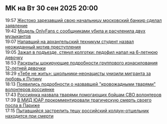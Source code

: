<h2>МК на Вт 30 сен 2025 20:00</h2><!--2025-09-30 19:57:14-->
<div class="rssn">
  <div><span class="smaller gray hspace">19:57</span> <a class="nodecor" href="https://www.mk.ru/incident/2025/09/30/zhestoko-zarezavshiy-svoyu-nachalnicu-moskovskiy-bankir-sdelal-zayavlenie.html">Жестоко зарезавший свою начальницу московский банкир сделал заявление</a></div>
</div>
<div class="rssn">
  <div><span class="smaller gray hspace">19:42</span> <a class="nodecor" href="https://www.mk.ru/incident/2025/09/30/model-onlyfans-s-soobshhnikami-ubila-i-raschlenila-dvukh-muzykantov.html">Модель OnlyFans с сообщниками убила и расчленила двух музыкантов</a></div>
</div>
<div class="rssn">
  <div><span class="smaller gray hspace">19:07</span> <a class="nodecor" href="https://www.mk.ru/incident/2025/09/30/napavshiy-na-arkhangelskiy-tekhnikum-student-nazval-neozhidannyy-motiv-prestupleniya.html">Напавший на архангельский техникум студент назвал неожиданный мотив преступления</a></div>
</div>
<div class="rssn">
  <div><span class="smaller gray hspace">19:05</span> <a class="nodecor" href="https://www.mk.ru/incident/2025/09/30/zazhal-v-podezde-styanul-kolgotki-pedofil-napal-na-6letnyuyu-devochku.html">Зажал в подъезде, стянул колготки: педофил напал на 6-летнюю девочку</a></div>
</div>
<div class="rssn">
  <div><span class="smaller gray hspace">18:53</span> <a class="nodecor" href="https://www.mk.ru/incident/2025/09/30/raskryty-shokiruyushhie-podrobnosti-o-gruppovom-iznasilovanii-12letney-devochki.html">Раскрыты шокирующие подробности группового изнасилования 12-летней девочки</a></div>
</div>
<div class="rssn">
  <div><span class="smaller gray hspace">18:29</span> <a class="nodecor" href="https://www.mk.ru/incident/2025/09/30/tebe-ne-zhit-shkolnikineonacisty-unizili-migranta-za-lyubov-k-putinu.html">«Тебе не жить»: школьники-неонацисты унизили мигранта за любовь к Путину</a></div>
</div>
<div class="rssn">
  <div><span class="smaller gray hspace">18:13</span> <a class="nodecor" href="https://www.mk.ru/incident/2025/09/30/poyavilis-podrobnosti-o-nazvavshey-krovozhadnymi-tvaryami-volonterov-rossiyanke.html">Появились подробности о назвавшей &#34;кровожадными тварями&#34; волонтеров россиянке</a></div>
</div>
<div class="rssn">
  <div><span class="smaller gray hspace">17:43</span> <a class="nodecor" href="https://www.mk.ru/incident/2025/09/30/rossiyanka-nazvala-tvaryami-pomogayushhikh-boycam-svo-volonterov.html">Россиянка назвала тварями помогающих бойцам СВО волонтеров</a></div>
</div>
<div class="rssn">
  <div><span class="smaller gray hspace">17:39</span> <a class="nodecor" href="https://www.mk.ru/incident/2025/09/30/v-mid-yuar-prokommentirovali-tragicheskuyu-smert-svoego-posla-v-parizhe.html">В МИД ЮАР прокомментировали трагическую смерть своего посла в Париже</a></div>
</div>
<div class="rssn">
  <div><span class="smaller gray hspace">17:15</span> <a class="nodecor" href="https://www.mk.ru/incident/2025/09/30/pytavshiysya-zastrelit-teshhu-koldunotshelnik-nakhoditsya-pri-smerti.html">Пытавшийся застрелить тещу российский колдун-отшельник находится при смерти</a></div>
</div><div class="rssurl gray smaller" style="display:none">https://www.mk.ru/rss/incident/index.xml</div>